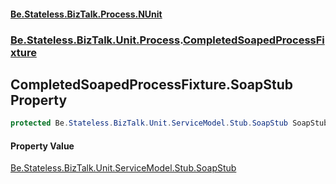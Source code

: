 #### [Be.Stateless.BizTalk.Process.NUnit](README.md 'README')
### [Be.Stateless.BizTalk.Unit.Process](Be.Stateless.BizTalk.Unit.Process.md 'Be.Stateless.BizTalk.Unit.Process').[CompletedSoapedProcessFixture](CompletedSoapedProcessFixture.md 'Be.Stateless.BizTalk.Unit.Process.CompletedSoapedProcessFixture')

## CompletedSoapedProcessFixture.SoapStub Property

```csharp
protected Be.Stateless.BizTalk.Unit.ServiceModel.Stub.SoapStub SoapStub { get; set; }
```

#### Property Value
[Be.Stateless.BizTalk.Unit.ServiceModel.Stub.SoapStub](https://docs.microsoft.com/en-us/dotnet/api/Be.Stateless.BizTalk.Unit.ServiceModel.Stub.SoapStub 'Be.Stateless.BizTalk.Unit.ServiceModel.Stub.SoapStub')